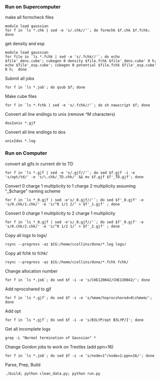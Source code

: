 ### Run on Supercomputer ###

make all formcheck files

    module load gaussian
    for f in `ls *.chk | sed -e 's/.chk//'`; do formchk $f.chk $f.fchk; done


get density and esp

    module load gaussian
    for file in `ls *.fchk | sed -e 's/.fchk//'`; do echo $file'_dens.cube'; cubegen 0 density $file.fchk $file'_dens.cube' 0 h; echo $file'_esp.cube'; cubegen 0 potential $file.fchk $file'_esp.cube' 0 h;  done


Submit all jobs

    for f in `ls *.job`; do qsub $f; done


Make cube files

    for f in `ls *.fchk | sed -e 's/.fchk//'`; do sh newscript $f; done


Convert all line endings to unix (remove ^M characters)

    dos2unix *.gjf


Convert all line endings to dos

    unix2dos *.log


### Run on Computer ###

convert all gjfs in current dir to TD

    for f in `ls *.gjf | sed -e 's/.gjf//'`; do sed $f.gjf -i -e 's/opt/td/' -e 's/\.chk/_TD.chk/' && mv $f.gjf $f'_TD.gjf'; done


Convert 0 charge 1 multiplicity to 1 charge 2 multiplicity assuming "_$charge" naming scheme

    for f in `ls *_0.gjf | sed -e's/_0.gjf//'`; do sed $f'_0.gjf' -e 's/0.chk/1.chk/' -e 's/^0 1/1 2/' > $f'_1.gjf' ; done


Convert 0 charge 1 multiplicity to 2 charge 1 multiplicity

    for f in `ls *_0.gjf | sed -e's/_0.gjf//'`; do sed $f'_0.gjf' -e 's/0.chk/2.chk/' -e 's/^0 1/2 1/' > $f'_2.gjf' ; done


Copy all logs to logs/

    rsync --progress -az $CG:/home/ccollins/done/*.log logs/


Copy all fchk to fchk/

    rsync --progress -az $CG:/home/ccollins/done/*.fchk fchk/


Change allocation number

    for f in `ls *.job`; do sed $f -i -e 's/CHE120042/CHE130042/'; done


Add nprocshared to gjf

    for f in `ls *.gjf`; do sed $f -i -e 's/%mem/%nprocshared=8\n%mem/'; done


Add opt

    for f in `ls *.gjf`; do sed $f -i -e 's/B3LYP/opt B3LYP/I'; done


Get all incomplete logs

    grep -L "Normal termination of Gaussian" *


Change Gordon jobs to work on Trestles (add ppn=16)

    for f in `ls *.job`; do sed $f -i -e 's/node=1^/node=1:ppn=16/'; done


Parse, Prep, Build

    ./build; python clean_data.py; python run.py
